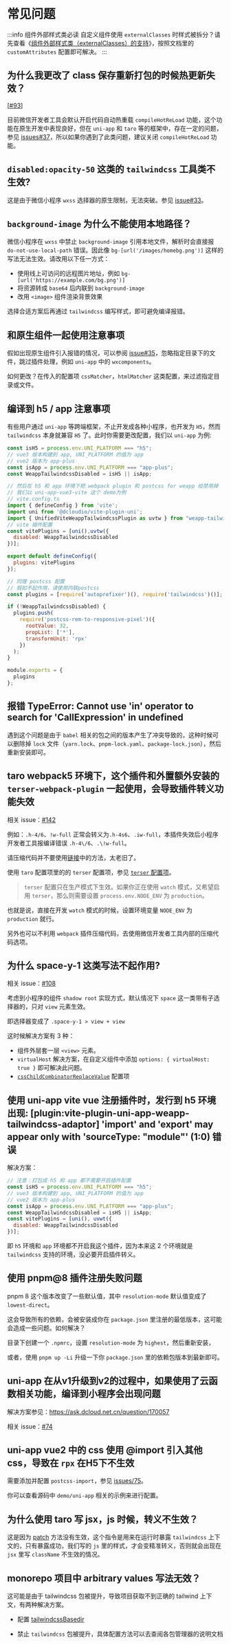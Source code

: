 # 常见问题

:::info 组件外部样式类必读
自定义组件使用 `externalClasses` 时样式被拆分？请先查看《[组件外部样式类（externalClasses）的支持](/docs/issues/externalClasses)》，按照文档里的 `customAttributes` 配置即可解决。
:::

## 为什么我更改了 class 保存重新打包的时候热更新失效？

[[#93](https://github.com/sonofmagic/weapp-tailwindcss-webpack-plugin/issues/93)]

目前微信开发者工具会默认开启代码自动热重载 `compileHotReLoad` 功能，这个功能在原生开发中表现良好，但在 `uni-app` 和 `taro` 等的框架中，存在一定的问题，参见 [issues#37](https://github.com/sonofmagic/weapp-tailwindcss-webpack-plugin/issues/37)，所以如果你遇到了此类问题，建议关闭 `compileHotReLoad` 功能。

## `disabled:opacity-50` 这类的 `tailwindcss` 工具类不生效?

这是由于微信小程序 `wxss` 选择器的原生限制，无法突破。参见 [issue#33](https://github.com/sonofmagic/weapp-tailwindcss-webpack-plugin/issues/33)。

## `background-image` 为什么不能使用本地路径？

微信小程序在 `wxss` 中禁止 `background-image` 引用本地文件，解析时会直接报 `do-not-use-local-path` 错误。因此像 <code>bg-&#91;url('/images/homebg.png')&#93;</code> 这样的写法无法生效。请改用以下任一方式：

- 使用线上可访问的远程图片地址，例如 `bg-[url('https://example.com/bg.png')]`
- 将资源转成 `base64` 后内联到 `background-image`
- 改用 `<image>` 组件渲染背景效果

选择合适方案后再通过 `tailwindcss` 编写样式，即可避免编译报错。

## 和原生组件一起使用注意事项

假如出现原生组件引入报错的情况，可以参阅 [issue#35](https://github.com/sonofmagic/weapp-tailwindcss-webpack-plugin/issues/35)，忽略指定目录下的文件，跳过插件处理，例如 `uni-app` 中的 `wxcomponents`。

如何更改？在传入的配置项 `cssMatcher`，`htmlMatcher` 这类配置，来过滤指定目录或文件。

## 编译到 h5 / app 注意事项

有些用户通过 `uni-app` 等跨端框架，不止开发成各种小程序，也开发为 `H5`，然而 `tailwindcss` 本身就兼容 `H5` 了。此时你需要更改配置，我们以 `uni-app` 为例:

```js
const isH5 = process.env.UNI_PLATFORM === "h5";
// vue3 版本构建到 app, UNI_PLATFORM 的值为 app
// vue2 版本为 app-plus
const isApp = process.env.UNI_PLATFORM === "app-plus";
const WeappTailwindcssDisabled = isH5 || isApp;

// 然后在 h5 和 app 环境下把 webpack plugin 和 postcss for weapp 给禁用掉
// 我们以 uni-app-vue3-vite 这个 demo为例
// vite.config.ts
import { defineConfig } from 'vite';
import uni from '@dcloudio/vite-plugin-uni';
import { UnifiedViteWeappTailwindcssPlugin as uvtw } from "weapp-tailwindcss-webpack-plugin/vite";
// vite 插件配置
const vitePlugins = [uni(),uvtw({
  disabled: WeappTailwindcssDisabled
})];

export default defineConfig({
  plugins: vitePlugins
});

// 同理 postcss 配置
// 假如不起作用，请使用内联postcss
const plugins = [require('autoprefixer')(), require('tailwindcss')()];

if (!WeappTailwindcssDisabled) {
  plugins.push(
    require('postcss-rem-to-responsive-pixel')({
      rootValue: 32,
      propList: ['*'],
      transformUnit: 'rpx'
    })
  );
}

module.exports = {
  plugins
};
```

## 报错 TypeError: Cannot use 'in' operator to search for 'CallExpression' in undefined

遇到这个问题是由于 `babel` 相关的包之间的版本产生了冲突导致的，这种时候可以删除掉 `lock` 文件（`yarn.lock`、`pnpm-lock.yaml`、`package-lock.json`），然后重新安装即可。

## taro webpack5 环境下，这个插件和外置额外安装的 `terser-webpack-plugin` 一起使用，会导致插件转义功能失效

相关 issue：[#142](https://github.com/sonofmagic/weapp-tailwindcss-webpack-plugin/issues/142)

例如：`.h-4/6`、`!w-full` 正常会转义为`.h-4s6`、`.iw-full`，本插件失效后小程序开发者工具报编译错误 `.h-4\/6`、`.\!w-full`。

请压缩代码并不要使用[链接](https://docs.taro.zone/docs/config-detail/#terserenable)中的方法，太老旧了。

使用 `taro` 配置项里的的 `terser` 配置项，参见 [`terser` 配置项](https://docs.taro.zone/docs/config-detail#terser)。

> `terser` 配置只在生产模式下生效。如果你正在使用 `watch` 模式，又希望启用 `terser`，那么则需要设置 `process.env.NODE_ENV` 为 `production`。

也就是说，直接在开发 `watch` 模式的时候，设置环境变量 `NODE_ENV` 为 `production` 就行。

另外也可以不利用 `webpack` 插件压缩代码，去使用微信开发者工具内部的压缩代码选项。

## 为什么 space-y-1 这类写法不起作用?

相关 issue：[#108](https://github.com/sonofmagic/weapp-tailwindcss-webpack-plugin/issues/108)

考虑到小程序的组件 `shadow root` 实现方式，默认情况下 `space` 这一类带有子选择器的，只对 `view` 元素生效。

即选择器变成了 `.space-y-1 > view + view`

这时候解决方案有 3 种：

- 组件外层套一层 `<view>` 元素。
- `virtualHost` 解决方案，在自定义组件中添加 `options: { virtualHost: true }` 即可解决此问题。
- [`cssChildCombinatorReplaceValue`](/docs/api/interfaces/UserDefinedOptions#csschildcombinatorreplacevalue) 配置项

## 使用 uni-app vite vue 注册插件时，发行到 h5 环境出现: [plugin:vite-plugin-uni-app-weapp-tailwindcss-adaptor] 'import' and 'export' may appear only with 'sourceType: "module"' (1:0) 错误

解决方案：

```js
// 注意：打包成 h5 和 app 都不需要开启插件配置
const isH5 = process.env.UNI_PLATFORM === "h5";
// vue3 版本构建到 app, UNI_PLATFORM 的值为 app
// vue2 版本为 app-plus
const isApp = process.env.UNI_PLATFORM === "app-plus";
const WeappTailwindcssDisabled = isH5 || isApp;
const vitePlugins = [uni(), uvwt({
  disabled: WeappTailwindcssDisabled
})];
```

即 `h5` 环境和 `app` 环境都不开启我这个插件，因为本来这 2 个环境就是 `tailwindcss` 支持的环境，没必要开启插件转义。

## 使用 pnpm@8 插件注册失败问题

pnpm 8 这个版本改变了一些默认值，其中 `resolution-mode` 默认值变成了 `lowest-direct`。

这会导致所有的依赖，会被安装成你在 `package.json` 里注册的最低版本，这可能会造成一些问题。如何解决？

目录下创建一个 `.npmrc`，设置 `resolution-mode` 为 `highest`，然后重新安装，

或者，使用 `pnpm up -Li` 升级一下你 `package.json` 里的依赖包版本到最新即可。

## uni-app 在从v1升级到v2的过程中，如果使用了云函数相关功能，编译到小程序会出现问题

解决方案参见：<https://ask.dcloud.net.cn/question/170057>

相关 issue：[#74](https://github.com/sonofmagic/weapp-tailwindcss/issues/74#issuecomment-1573033475)

## uni-app vue2 中的 css 使用 @import 引入其他 css，导致在 `rpx` 在H5下不生效

需要添加并配置 `postcss-import`，参见 [issues/75](https://github.com/sonofmagic/weapp-tailwindcss/issues/75#issuecomment-1574592907)。

你可以查看源码中 `demo/uni-app` 相关的示例来进行配置。

## 为什么使用 taro 写 jsx，js 时候，转义不生效？

这是因为 [patch](/docs/quick-start/this-plugin) 方法没有生效，这个指令是用来在运行时暴露 `tailwindcss` 上下文的，只有暴露成功，我们写的 `js` 里的样式，才会变精准转义，否则就会出现在 `jsx` 里写 `className` 不生效的情况。

## monorepo 项目中 arbitrary values 写法无效？

这可能是由于 tailwindcss 包被提升，导致项目获取不到正确的 tailwind 上下文，有两种解决方案。

- 配置 [tailwindcssBasedir](https://tw.icebreaker.top/docs/api/interfaces/UserDefinedOptions#tailwindcssbasedir)

- 禁止 `tailwindcss` 包被提升，具体配置方法可以去查阅各包管理器的说明文档
